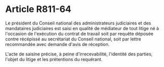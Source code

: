 # Article R811-64

<p>Le président du Conseil national des administrateurs judiciaires et des mandataires judiciaires est saisi en qualité de médiateur de tout litige né à l'occasion de l'exécution du contrat de travail soit par requête déposée contre récépissé au secrétariat du Conseil national, soit par lettre recommandée avec demande d'avis de réception.</p><p>L'acte de saisine précise, à peine d'irrecevabilité, l'identité des parties, l'objet du litige et les prétentions du requérant.</p>
